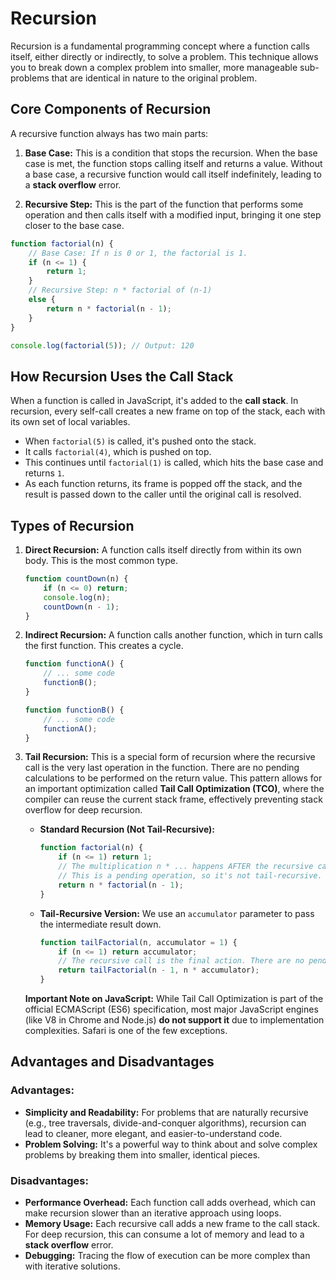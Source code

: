 # Recursion

Recursion is a fundamental programming concept where a function calls itself, either directly or indirectly, to solve a problem. This technique allows you to break down a complex problem into smaller, more manageable sub-problems that are identical in nature to the original problem.

## Core Components of Recursion

A recursive function always has two main parts:

1.  **Base Case:** This is a condition that stops the recursion. When the base case is met, the function stops calling itself and returns a value. Without a base case, a recursive function would call itself indefinitely, leading to a **stack overflow** error.

2.  **Recursive Step:** This is the part of the function that performs some operation and then calls itself with a modified input, bringing it one step closer to the base case.

```javascript
function factorial(n) {
    // Base Case: If n is 0 or 1, the factorial is 1.
    if (n <= 1) {
        return 1;
    }
    // Recursive Step: n * factorial of (n-1)
    else {
        return n * factorial(n - 1);
    }
}

console.log(factorial(5)); // Output: 120
```

## How Recursion Uses the Call Stack

When a function is called in JavaScript, it's added to the **call stack**. In recursion, every self-call creates a new frame on top of the stack, each with its own set of local variables.

-   When `factorial(5)` is called, it's pushed onto the stack.
-   It calls `factorial(4)`, which is pushed on top.
-   This continues until `factorial(1)` is called, which hits the base case and returns `1`.
-   As each function returns, its frame is popped off the stack, and the result is passed down to the caller until the original call is resolved.

## Types of Recursion

1.  **Direct Recursion:** A function calls itself directly from within its own body. This is the most common type.

    ```javascript
    function countDown(n) {
        if (n <= 0) return;
        console.log(n);
        countDown(n - 1);
    }
    ```

2.  **Indirect Recursion:** A function calls another function, which in turn calls the first function. This creates a cycle.

    ```javascript
    function functionA() {
        // ... some code
        functionB();
    }

    function functionB() {
        // ... some code
        functionA();
    }
    ```

3.  **Tail Recursion:** This is a special form of recursion where the recursive call is the very last operation in the function. There are no pending calculations to be performed on the return value. This pattern allows for an important optimization called **Tail Call Optimization (TCO)**, where the compiler can reuse the current stack frame, effectively preventing stack overflow for deep recursion.

    *   **Standard Recursion (Not Tail-Recursive):**
        ```javascript
        function factorial(n) {
            if (n <= 1) return 1;
            // The multiplication n * ... happens AFTER the recursive call returns.
            // This is a pending operation, so it's not tail-recursive.
            return n * factorial(n - 1);
        }
        ```

    *   **Tail-Recursive Version:** We use an `accumulator` parameter to pass the intermediate result down.
        ```javascript
        function tailFactorial(n, accumulator = 1) {
            if (n <= 1) return accumulator;
            // The recursive call is the final action. There are no pending operations.
            return tailFactorial(n - 1, n * accumulator);
        }
        ```

    **Important Note on JavaScript:** While Tail Call Optimization is part of the official ECMAScript (ES6) specification, most major JavaScript engines (like V8 in Chrome and Node.js) **do not support it** due to implementation complexities. Safari is one of the few exceptions.

## Advantages and Disadvantages

### Advantages:
*   **Simplicity and Readability:** For problems that are naturally recursive (e.g., tree traversals, divide-and-conquer algorithms), recursion can lead to cleaner, more elegant, and easier-to-understand code.
*   **Problem Solving:** It's a powerful way to think about and solve complex problems by breaking them into smaller, identical pieces.

### Disadvantages:
*   **Performance Overhead:** Each function call adds overhead, which can make recursion slower than an iterative approach using loops.
*   **Memory Usage:** Each recursive call adds a new frame to the call stack. For deep recursion, this can consume a lot of memory and lead to a **stack overflow** error.
*   **Debugging:** Tracing the flow of execution can be more complex than with iterative solutions.